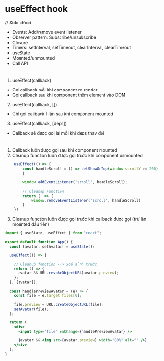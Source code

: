 # useEffect hook

// Side effect
- Events: Add/remove event listener
- Observer pattern: Subscribe/unsubscribe
- Closure
- Timers: setInterval, setTimeout, clearInterval, clearTimeout
- useState
- Mounted/unmounted
- Call API
#

1. useEffect(callback)
- Gọi callback mỗi khi component re-render
- Gọi callback sau khi component thêm element vào DOM
2. useEffect(callback, [])
- Chỉ gọi callback 1 lần sau khi component mounted
3. useEffect(callback, [deps])
- Callback sẽ được gọi lại mỗi khi deps thay đổi

#
1. Callback luôn được gọi sau khi component mounted
2. Cleanup function luôn được gọi trước khi component unmounted

```jsx
    useEffect(() => {
        const handleScroll = () => setShowOnTop(window.scrollY >= 200);
        }

        window.addEventListener('scroll', handleScroll);
        
        // Cleanup Function
        return () => {
            window.removeEventListener('scroll', handleScroll)
        }
    })
```

3. Cleanup function luôn được gọi trước khi callback được gọi (trừ lần mounted đầu tiên) 

```jsx
import { useState, useEffect } from "react";

export default function App() {
  const [avatar, setAvatar] = useState();

  useEffect(() => {

    // Cleanup function --> xoá ảnh trước
    return () => {
      avatar && URL.revokeObjectURL(avatar.preview);
    };
  }, [avatar]);

  const handlePreviewAvatar = (e) => {
    const file = e.target.files[0];

    file.preview = URL.createObjectURL(file);
    setAvatar(file);
  };

  return (
    <div>
      <input type="file" onChange={handlePreviewAvatar} />

      {avatar && <img src={avatar.preview} width="80%" alt="" />}
    </div>
  );
}
```